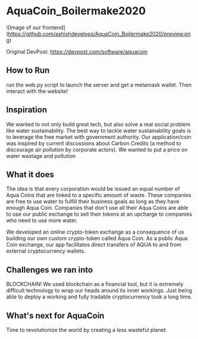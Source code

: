 # AquaCoin_Boilermake2020
![Image of our frontend]
(https://github.com/ashishdevelops/AquaCoin_Boilermake2020/preview.png)

Original DevPost: https://devpost.com/software/aquacoin

## How to Run
run the web.py script to launch the server and get a metamask wallet. Then interact with the website!

## Inspiration
We wanted to not only build great tech, but also solve a real social problem like water sustainability. The best way to tackle water sustainability goals is to leverage the free market with government authority. Our application/coin was inspired by current discussions about Carbon Credits (a method to discourage air pollution by corporate actors). We wanted to put a price on water wastage and pollution

## What it does
The idea is that every corporation would be issued an equal number of Aqua Coins that are linked to a specific amount of waste. These companies are free to use water to fulfill their business goals as long as they have enough Aqua Coin. Companies that don't use all their Aqua Coins are able to use our public exchange to sell their tokens at an upcharge to companies who need to use more water.

We developed an online crypto-token exchange as a consequence of us building our own custom crypto-token called Aqua Coin. As a public Aqua Coin exchange, our app facilitates direct transfers of AQUA to and from external cryptocurrency wallets.

## Challenges we ran into
BLOCKCHAIN! We used blockchain as a financial tool, but it is extremely difficult technology to wrap our heads around its inner workings. Just being able to deploy a working and fully tradable cryptocurrency took a long time.

## What's next for AquaCoin
Time to revolutionize the world by creating a less wasteful planet.
